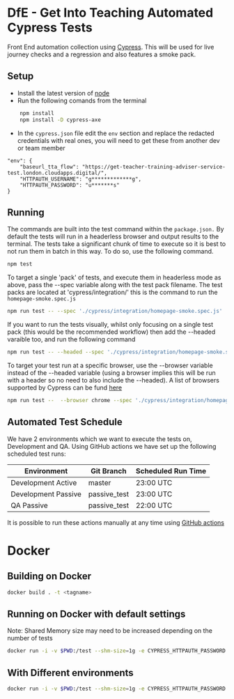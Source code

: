 # DfE - Get Into Teaching Automated Cypress Tests
Front End automation collection using [Cypress](https://www.cypress.io/). This will be used for live journey checks and a regression and also features a smoke pack.

## Setup
- Install the latest version of [node](https://nodejs.org/en/)
- Run the following comands from the terminal 
```bash 
    npm install
    npm install -D cypress-axe
```
- In the `cypress.json` file edit the `env` section and replace the redacted credentials with real ones, you will need to get these from another dev or team member
```
"env": {
	"baseurl_tta_flow": "https://get-teacher-training-adviser-service-test.london.cloudapps.digital/",
	"HTTPAUTH_USERNAME": "g*************g",
    "HTTPAUTH_PASSWORD": "u*******s"
}
```

## Running
The commands are built into the test command within the `package.json.`  By default the tests will run in a headerless browser and output results to the terminal.  The tests take a significant chunk of time to execute so it is best to not run them in batch in this way. To do so, use the following command.
```bash
npm test
```

To target a single 'pack' of tests, and execute them in headerless mode as above, pass the --spec variable along with the test pack filename. The test packs are located at 'cypress/integration/' this is the command to run the `homepage-smoke.spec.js`
```bash
npm run test -- --spec './cypress/integration/homepage-smoke.spec.js'
```

If you want to run the tests visually, whilst only focusing on a single test pack (this would be the recommended workflow) then add the --headed varaible too, and run the following command
```bash
npm run test -- --headed --spec './cypress/integration/homepage-smoke.spec.js'
```

To target your test run at a specific browser, use the --browser variable instead of the --headed variable (using a browser implies this will be run with a header so no need to also include the --headed). A list of browsers supported by Cypress can be fund [here](https://docs.cypress.io/guides/guides/launching-browsers.html#Browsers)
```bash
npm run test --  --browser chrome --spec './cypress/integration/homepage-smoke.spec.js'
```

## Automated Test Schedule
We have 2 environments which we want to execute the tests on, Development and QA. Using GitHub actions we have set up the following scheduled test runs:

| Environment         | Git Branch   | Scheduled Run Time |
| ------------------- | ------------ | ------------------ |
| Development Active  | master       | 23:00 UTC          |
| Development Passive | passive_test | 23:00 UTC          |
| QA Passive          | passive_test | 22:00 UTC          |

It is possible to run these actions manually at any time using [GitHub actions](https://github.com/DFE-Digital/get-into-teaching-frontend-tests/actions)

# Docker
## Building on Docker
```bash
docker build . -t <tagname>
```
## Running on Docker with default settings
Note: Shared Memory size may need to be increased depending on the number of tests
```bash
docker run -i -v $PWD:/test --shm-size=1g -e CYPRESS_HTTPAUTH_PASSWORD -e CYPRESS_HTTPAUTH_USERNAME -w /test cypress/included:4.2.0
```
## With Different environments
```bash
docker run -i -v $PWD:/test --shm-size=1g -e CYPRESS_HTTPAUTH_PASSWORD -e CYPRESS_HTTPAUTH_USERNAME  -w /test cypress/included:4.2.0 --config-file cypress-qa.json
```

